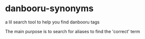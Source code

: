 # danbooru-synonyms

a lil search tool to help you find danbooru tags

The main purpose is to search for aliases to find the 'correct' term
